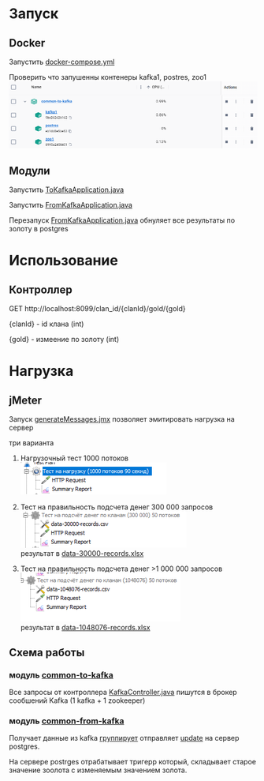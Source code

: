 # Запуск

## Docker

Запустить [docker-compose.yml](common-to-kafka%2Fdocker-compose.yml)

Проверить что запушенны контенеры kafka1, postres, zoo1   
![img_1.png](src/main/resources/img/img_1.png)

## Модули

Запустить [ToKafkaApplication.java](common-to-kafka%2Fsrc%2Fmain%2Fjava%2Fru%2Ftest%2Fskytecgames%2FToKafkaApplication.java)

Запустить [FromKafkaApplication.java](common-from-kafka%2Fsrc%2Fmain%2Fjava%2Fru%2Ftest%2Fskytecgames%2FFromKafkaApplication.java)

Перезапуск [FromKafkaApplication.java](common-from-kafka%2Fsrc%2Fmain%2Fjava%2Fru%2Ftest%2Fskytecgames%2FFromKafkaApplication.java)
обнуляет все результаты по золоту в postgres

# Использование

## Контроллер

GET http://localhost:8099/clan_id/{clanId}/gold/{gold}

{clanId} - id клана (int)

{gold} - измеение по золоту (int)

# Нагрузка

## jMeter

Запуск [generateMessages.jmx](common-to-kafka%2Fsrc%2Fmain%2Fresources%2FjMeter%2FgenerateMessages.jmx)
позволяет эмитировать нагрузка на сервер

три варианта

1. Нагрузочный тест 1000 потоков  
   ![img.png](src/main/resources/img/img.png)


2. Тест на правильность подсчета денег 300 000 запросов
   ![img_2.png](src/main/resources/img/img_2.png)  
   результат в [data-30000-records.xlsx](common-to-kafka%2Fsrc%2Fmain%2Fresources%2FjMeter%2Fdata-30000-records.xlsx)


3. Тест на правильность подсчета денег  >1 000 000 запросов
   ![img_3.png](src/main/resources/img/img_3.png)  
   результат
   в [data-1048076-records.xlsx](common-to-kafka%2Fsrc%2Fmain%2Fresources%2FjMeter%2Fdata-1048076-records.xlsx)

## Схема работы

### модуль [common-to-kafka](common-to-kafka)

Все запросы от
контроллера [KafkaController.java](common-to-kafka%2Fsrc%2Fmain%2Fjava%2Fru%2Ftest%2Fskytecgames%2Fcontroller%2FKafkaController.java)
пишутся в брокер сообшений Kafka (1 kafka + 1 zookeeper)

### модуль [common-from-kafka](common-from-kafka)

Получает данные из
kafka  [группирует](common-from-kafka%2Fsrc%2Fmain%2Fjava%2Fru%2Ftest%2Fskytecgames%2Fservices%2FKafkaConsumerService.java)
отправляет  [update](common-from-kafka%2Fsrc%2Fmain%2Fjava%2Fru%2Ftest%2Fskytecgames%2Fservices%2FClanService.java) на
сервер postgres.

На сервере postrges отрабатывает тригерр который, складывает старое значение зоолота с изменяемым значением золота.